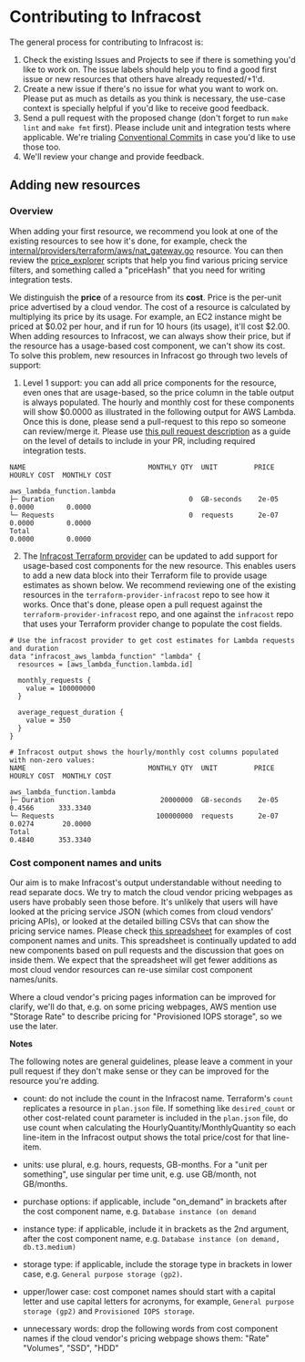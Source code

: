 # Contributing to Infracost

The general process for contributing to Infracost is:
1. Check the existing Issues and Projects to see if there is something you'd like to work on. The issue labels should help you to find a good first issue or new resources that others have already requested/+1'd.
2. Create a new issue if there's no issue for what you want to work on. Please put as much as details as you think is necessary, the use-case context is specially helpful if you'd like to receive good feedback.
3. Send a pull request with the proposed change (don't forget to run `make lint` and `make fmt` first). Please include unit and integration tests where applicable. We're trialing [Conventional Commits](https://www.conventionalcommits.org/en/v1.0.0/) in case you'd like to use those too.
4. We'll review your change and provide feedback.

## Adding new resources

### Overview

When adding your first resource, we recommend you look at one of the existing resources to see how it's done, for example, check the [internal/providers/terraform/aws/nat_gateway.go](nat_gateway.go) resource. You can then review the [price_explorer](scripts/price_explorer/README.md) scripts that help you find various pricing service filters, and something called a "priceHash" that you need for writing integration tests.

We distinguish the **price** of a resource from its **cost**. Price is the per-unit price advertised by a cloud vendor. The cost of a resource is calculated by multiplying its price by its usage. For example, an EC2 instance might be priced at $0.02 per hour, and if run for 10 hours (its usage), it'll cost $2.00. When adding resources to Infracost, we can always show their price, but if the resource has a usage-based cost component, we can't show its cost. To solve this problem, new resources in Infracost go through two levels of support:

1. Level 1 support: you can add all price components for the resource, even ones that are usage-based, so the price column in the table output is always populated. The hourly and monthly cost for these components will show $0.0000 as illustrated in the following output for AWS Lambda. Once this is done, please send a pull-request to this repo so someone can review/merge it. Please use [this pull request description](https://github.com/infracost/infracost/pull/91) as a guide on the level of details to include in your PR, including required integration tests.
  ```
  NAME                              MONTHLY QTY  UNIT         PRICE   HOURLY COST  MONTHLY COST

  aws_lambda_function.lambda
  ├─ Duration                                 0  GB-seconds    2e-05       0.0000        0.0000
  └─ Requests                                 0  requests      2e-07       0.0000        0.0000
  Total                                                                    0.0000        0.0000
  ```

2. The [Infracost Terraform provider](https://github.com/infracost/terraform-provider-infracost) can be updated to add support for usage-based cost components for the new resource. This enables users to add a new data block into their Terraform file to provide usage estimates as shown below. We recommend reviewing one of the existing resources in the `terraform-provider-infracost` repo to see how it works. Once that's done, please open a pull request against the `terraform-provider-infracost` repo, and one against the `infracost` repo that uses your Terraform provider change to populate the cost fields.

  ```
  # Use the infracost provider to get cost estimates for Lambda requests and duration
  data "infracost_aws_lambda_function" "lambda" {
    resources = [aws_lambda_function.lambda.id]

    monthly_requests {
      value = 100000000
    }

    average_request_duration {
      value = 350
    }
  }

  # Infracost output shows the hourly/monthly cost columns populated with non-zero values:
  NAME                              MONTHLY QTY  UNIT         PRICE   HOURLY COST  MONTHLY COST

  aws_lambda_function.lambda
  ├─ Duration                          20000000  GB-seconds    2e-05       0.4566      333.3340
  └─ Requests                         100000000  requests      2e-07       0.0274       20.0000
  Total                                                                    0.4840      353.3340
  ```

### Cost component names and units

Our aim is to make Infracost's output understandable without needing to read separate docs. We try to match the cloud vendor pricing webpages as users have probably seen those before. It's unlikely that users will have looked at the pricing service JSON (which comes from cloud vendors' pricing APIs), or looked at the detailed billing CSVs that can show the pricing service names. Please check [this spreadsheet](https://docs.google.com/spreadsheets/d/1H_bn2jLzYr7xyrvNsFn-0rDaGPGpnrVTPsjVHzr-kM4/edit#gid=0) for examples of cost component names and units. This spreadsheet is continually updated to add new components based on pull requests and the discussion that goes on inside them. We expect that the spreadsheet will get fewer additions as most cloud vendor resources can re-use similar cost component names/units.

Where a cloud vendor's pricing pages information can be improved for clarify, we'll do that, e.g. on some pricing webpages, AWS mention use "Storage Rate" to describe pricing for "Provisioned IOPS storage", so we use the later.

**Notes**

The following notes are general guidelines, please leave a comment in your pull request if they don't make sense or they can be improved for the resource you're adding.

- count: do not include the count in the Infracost name. Terraform's `count` replicates a resource in `plan.json` file. If something like `desired_count` or other cost-related count parameter is included in the `plan.json` file, do use count when calculating the HourlyQuantity/MonthlyQuantity so each line-item in the Infracost output shows the total price/cost for that line-item.

- units: use plural, e.g. hours, requests, GB-months. For a "unit per something", use singular per time unit, e.g. use GB/month, not GB/months.

- purchase options: if applicable, include "on_demand" in brackets after the cost component name, e.g. `Database instance (on demand`

- instance type: if applicable, include it in brackets as the 2nd argument, after the cost component name, e.g. `Database instance (on demand, db.t3.medium)`

- storage type: if applicable, include the storage type in brackets in lower case, e.g. `General purpose storage (gp2)`.

- upper/lower case: cost componet names should start with a capital letter and use capital letters for acronyms, for example, `General purpose storage (gp2)` and `Provisioned IOPS storage`.

- unnecessary words: drop the following words from cost component names if the cloud vendor's pricing webpage shows them: "Rate" "Volumes", "SSD", "HDD"
